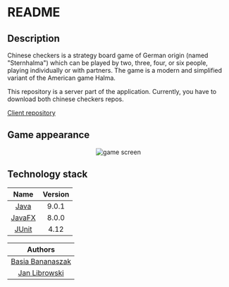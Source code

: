 # README

## Description

Chinese checkers is a strategy board game of German origin (named "Sternhalma") which can be played by two, three, four, or six people, playing individually or with partners. The game is a modern and simplified variant of the American game Halma.

This repository is a server part of the application. Currently, you have to download both chinese checkers repos.

[Client repository](https://github.com/Librox/ChineseCheckersClient)

## Game appearance

<p align="center"><img title="game screen" src="https://i.imgur.com/wppiu1H.png"></p>

## Technology stack 

Name |  Version |
| :--: | :---: |
| [Java](https://www.java.com/en/) | 9.0.1 |
| [JavaFX](http://www.oracle.com/technetwork/java/javafx/downloads/supportedconfigurations-1506746.html) | 8.0.0 |
| [JUnit](http://junit.org/junit4/) | 4.12 |

Authors |
| :---: |
| [Basia Bananaszak](https://github.com/forestfox) |
| [Jan Librowski](https://github.com/liibrox) |
